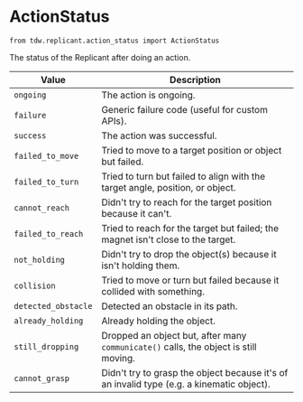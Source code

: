 # ActionStatus

`from tdw.replicant.action_status import ActionStatus`

The status of the Replicant after doing an action.

| Value | Description |
| --- | --- |
| `ongoing` | The action is ongoing. |
| `failure` | Generic failure code (useful for custom APIs). |
| `success` | The action was successful. |
| `failed_to_move` | Tried to move to a target position or object but failed. |
| `failed_to_turn` | Tried to turn but failed to align with the target angle, position, or object. |
| `cannot_reach` | Didn't try to reach for the target position because it can't. |
| `failed_to_reach` | Tried to reach for the target but failed; the magnet isn't close to the target. |
| `not_holding` | Didn't try to drop the object(s) because it isn't holding them. |
| `collision` | Tried to move or turn but failed because it collided with something. |
| `detected_obstacle` | Detected an obstacle in its path. |
| `already_holding` | Already holding the object. |
| `still_dropping` | Dropped an object but, after many `communicate()` calls, the object is still moving. |
| `cannot_grasp` | Didn't try to grasp the object because it's of an invalid type (e.g. a kinematic object). |